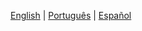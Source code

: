 
[English](./interface-roadmap.md) | [Português](./interface-roadmap.PT.md) |  [Español](./interface-roadmap.ES.md)
